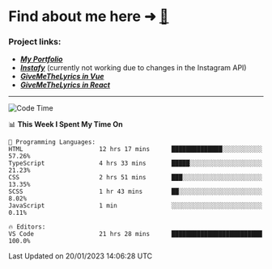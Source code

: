 # Find about me here ➜ [🧑](https://pauabella.dev)

### Project links:
- ***[My Portfolio](https://pauabella.dev)***
- ***[Instafy](https://instafy.me)*** (currently not working due to changes in the Instagram API)
- ***[GiveMeTheLyrics in Vue](https://lyrics.pauabella.dev)***
- ***[GiveMeTheLyrics in React](https://pauabella.dev/GiveMeTheLyrics)***

---
<!--START_SECTION:waka-->
![Code Time](http://img.shields.io/badge/Code%20Time-1%2C803%20hrs%2059%20mins-blue)

📊 **This Week I Spent My Time On** 

```text
💬 Programming Languages: 
HTML                     12 hrs 17 mins      ██████████████░░░░░░░░░░░   57.26% 
TypeScript               4 hrs 33 mins       █████░░░░░░░░░░░░░░░░░░░░   21.23% 
CSS                      2 hrs 51 mins       ███░░░░░░░░░░░░░░░░░░░░░░   13.35% 
SCSS                     1 hr 43 mins        ██░░░░░░░░░░░░░░░░░░░░░░░   8.02% 
JavaScript               1 min               ░░░░░░░░░░░░░░░░░░░░░░░░░   0.11%

🔥 Editors: 
VS Code                  21 hrs 28 mins      █████████████████████████   100.0%

```


 Last Updated on 20/01/2023 14:06:28 UTC
<!--END_SECTION:waka-->
